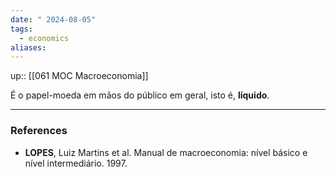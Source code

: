 ```yaml
---
date: " 2024-08-05"
tags:
  - economics
aliases:
---
```


up:: [[061 MOC Macroeconomia]]

É o papel-moeda em mãos do público em geral, isto é, **líquido**. 

---
### References
- **LOPES**, Luiz Martins et al. Manual de macroeconomia: nível básico e nível intermediário. 1997.